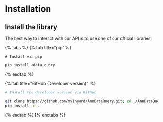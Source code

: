 # Installation

## Install the library

The best way to interact with our API is to use one of our official libraries:

{% tabs %}
{% tab title="pip" %}
```shell
# Install via pip

pip install adata_query
```
{% endtab %}

{% tab title="GitHub (Developer version)" %}
```sh
# Install the developer version via GitHub

git clone https://github.com/mvinyard/AnnDataQuery.git; cd ./AnnDataQuery;
pip install -e .
```
{% endtab %}
{% endtabs %}


